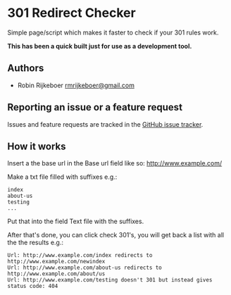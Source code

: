 301 Redirect Checker
==============

Simple page/script which makes it faster to check if your 301 rules work.

**This has been a quick built just for use as a development tool.**

Authors
-------

* Robin Rijkeboer <rmrijkeboer@gmail.com>

Reporting an issue or a feature request
---------------------------------------

Issues and feature requests are tracked in the [GitHub issue tracker](https://github.com/Thunderofnl/301Checker/issues).

How it works
---------------------------------------
Insert a the base url in the Base url field like so: http://www.example.com/

Make a txt file filled with suffixes e.g.:
```
index
about-us
testing
...
````
Put that into the field Text file with the suffixes.

After that's done, you can click check 301's, you will get back a list with all the the results e.g.:

```
Url: http://www.example.com/index redirects to http://www.example.com/newindex
Url: http://www.example.com/about-us redirects to http://www.example.com/about/us
Url: http://www.example.com/testing doesn't 301 but instead gives status code: 404
```
